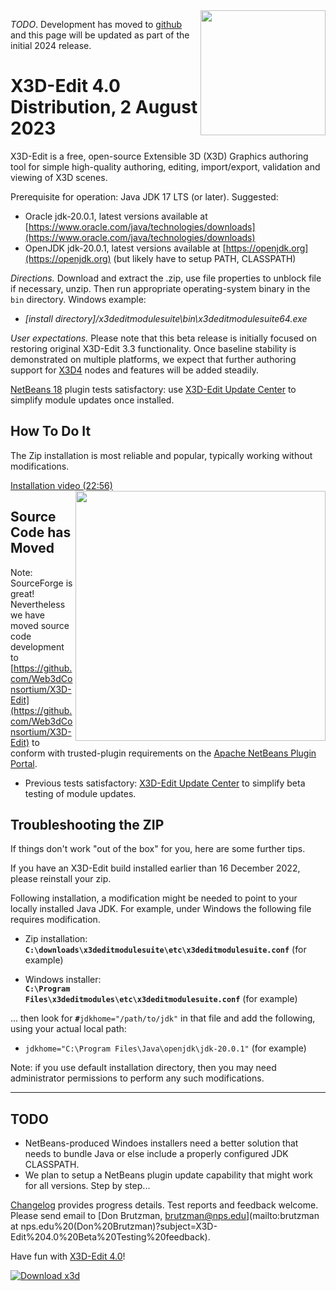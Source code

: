 <img align='right' width='200' src="https://www.web3d.org/x3d/content/examples/images//oss-rising-star-white.svg"/>
<!--
https://sourceforge.net/p/x3d/admin/files/badges/
-->
<!--
* [SourceForge Markdown Syntax Guide](https://sourceforge.net/nf/markdown_syntax)
-->

*TODO*.  Development has moved to [github](https://github.com/Web3DConsortium/X3D-Edit) and this page will be updated as part of the initial 2024 release.

# X3D-Edit 4.0 Distribution, 2 August 2023

<!-- posted at https://sourceforge.net/projects/x3d/files -->

X3D-Edit is a free, open-source Extensible 3D (X3D) Graphics authoring tool for simple high-quality authoring, editing, import/export, validation and viewing of X3D scenes.

Prerequisite for operation: Java JDK 17 LTS (or later).  Suggested:

* Oracle  jdk-20.0.1, latest versions available at [https://www.oracle.com/java/technologies/downloads](https://www.oracle.com/java/technologies/downloads)
* OpenJDK jdk-20.0.1, latest versions available at [https://openjdk.org](https://openjdk.org) (but likely have to setup PATH, CLASSPATH)

*Directions.* Download and extract the .zip, use file properties to unblock file if necessary,  unzip.
Then run appropriate operating-system binary in the <code>bin</code> directory.  Windows example:

* *[install directory]/x3deditmodulesuite\bin\x3deditmodulesuite64.exe* 

*User expectations.* Please note that this beta release is initially focused on restoring original X3D-Edit 3.3 functionality.
Once baseline stability is demonstrated on multiple platforms, we expect that further authoring support for 
[X3D4](https://www.web3d.org/x3d4) nodes and features will be added steadily.

[NetBeans 18](https://netbeans.apache.org) plugin tests satisfactory: use [X3D-Edit Update Center](https://savage.nps.edu/X3D-Edit/#Downloads) to simplify module updates once installed.

## How To Do It

The Zip installation is most reliable and popular, typically working without modifications.

[Installation video (22:56)](https://www.youtube.com/watch?v=ThToh2YLZeY)
[<img align='right' width='400' src="https://savage.nps.edu/X3D-Edit/images/X3D-EditHowToInstallVideoWelcome800x398.png"/>](https://www.youtube.com/watch?v=ThToh2YLZeY)

## Source Code has Moved

Note: SourceForge is great!  Nevertheless we have moved source code development to [https://github.com/Web3dConsortium/X3D-Edit](https://github.com/Web3dConsortium/X3D-Edit) 
to conform with trusted-plugin requirements on the [Apache NetBeans Plugin Portal](https://plugins.netbeans.apache.org/catalogue/?id=90).

* Previous tests satisfactory: [X3D-Edit Update Center](https://savage.nps.edu/X3D-Edit/#Downloads) to simplify beta testing of module updates.

## Troubleshooting the ZIP

If things don't work "out of the box" for you, here are some further tips.

If you have an X3D-Edit build installed earlier than 16 December 2022, please reinstall your zip.

Following installation, a modification might be needed to point to your locally installed Java JDK.
For example, under Windows the following file requires modification.

* Zip installation:  <br /><b><code>C:\downloads\x3deditmodulesuite\etc\x3deditmodulesuite.conf</code></b> (for example)

* Windows installer: <br /><b><code>C:\Program Files\x3deditmodules\etc\x3deditmodulesuite.conf</code></b> (for example)

... then look for <code><b>#</b>jdkhome="/path/to/jdk"</code> in that file and add the following, using your actual local path:

* <code>jdkhome="C:\Program Files\Java\openjdk\jdk-20.0.1"</code> (for example)

Note: if you use default installation directory, then you may need administrator permissions to perform any such modifications.

----

## TODO

* NetBeans-produced Windoes installers need a better solution that needs to bundle Java or else include a properly configured JDK CLASSPATH.
* We plan to setup a NetBeans plugin update capability that might work for all versions. Step by step...

[Changelog](https://sourceforge.net/p/x3d/code/HEAD/log/?path=/www.web3d.org/x3d/tools/X3dEdit4.0/X3dEditModuleSuite/README.distribution.md) provides progress details.
Test reports and feedback welcome.  Please send email to
[Don Brutzman, brutzman@nps.edu](mailto:brutzman at nps.edu%20(Don%20Brutzman)?subject=X3D-Edit%204.0%20Beta%20Testing%20feedback).

Have fun with [X3D-Edit 4.0](https://savage.nps.edu/X3D-Edit)!

[![Download x3d](https://img.shields.io/sourceforge/dt/x3d.svg)](https://sourceforge.net/projects/x3d/files/stats/timeline)
<!--
[![Download x3d](https://img.shields.io/sourceforge/dt/x3d.svg)](https://sourceforge.net/projects/x3d/files/latest/download)
-->
